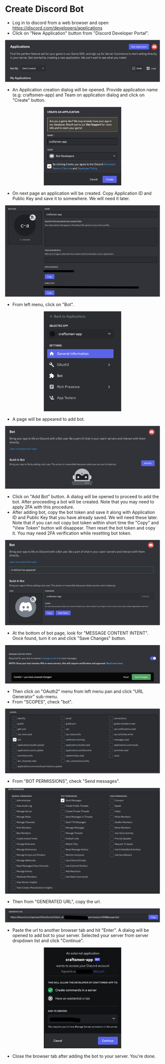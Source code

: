 # Create Discord Bot

- Log in to discord from a web browser and open https://discord.com/developers/applications
- Click on "New Application" button from "Discord Developer Portal".
<p align="center">
  <img src="resources/CreateBot/New%20Application.png" alt="New Application">
</p>

- An Application creation dialog will be opened. Provide application name (e.g: craftsmen-app) and Team on application dialog and click on "Create" button.
<p align="center">
  <img src="resources/CreateBot/Create%20Application.png" alt="Create Application" width="50%">
</p>

- On next page an application will be created. Copy Application ID and Public Key and save it to somewhere. We will need it later.
<p align="center">
  <img src="resources/CreateBot/App%20Id%20and%20Public%20Key.png" alt="Application Id and Public Key">
</p>

- From left menu, click on "Bot".
<p align="center">
  <img src="resources/CreateBot/Bot%20Menu.png" alt="Bot Menu" width="50%">
</p>

- A page will be appeared to add bot.
<p align="center">
  <img src="resources/CreateBot/Add%20Bot.png" alt="Add Bot">
</p>

- Click on "Add Bot" button. A dialog will be opened to proceed to add the bot. After proceeding a bot will be created. Note that you may need to apply 2FA with this procedure.
- After adding bot, copy the bot token and save it along with Application ID and Public Key that you have already saved. We will need these later.
Note that if you can not copy bot token within short time the "Copy" and "View Token" button will disappear. Then reset the bot token and copy it. You may need 2FA verification while resetting bot token.
<p align="center">
  <img src="resources/CreateBot/Copy%20Token.png" alt="Copy Token">
</p>

- At the bottom of bot page, look for "MESSAGE CONTENT INTENT". Once found, turn it on and click "Save Changes" button.
<p align="center">
  <img src="resources/CreateBot/Message%20Content%20Intent.png" alt="Message Content Intent">
</p>

- Then click on "OAuth2" menu from left menu pan and click "URL Generator" sub-menu.
- From "SCOPES", check "bot".
<p align="center">
  <img src="resources/CreateBot/Scopes.png" alt="Application Scopes">
</p>

- From "BOT PERMISSIONS", check "Send messages".
<p align="center">
  <img src="resources/CreateBot/Bot%20Permissions.png" alt="Application Bot Permissions">
</p>

- Then from "GENERATED URL", copy the url.
<p align="center">
  <img src="resources/CreateBot/Generated%20URL.png" alt="Generated URL">
</p>

- Paste the url to another browser tab and hit "Enter". A dialog will be opened to add bot to your server. Selected your server from server dropdown list and click "Continue".
<p align="center">
  <img src="resources/CreateBot/Add%20Bot%20to%20Server.png" alt="Add Bot to Server" width="50%">
</p>

- Close the browser tab after adding the bot to your server. You're done.

